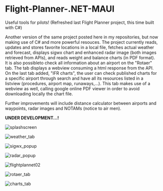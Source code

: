 # Flight-Planner-.NET-MAUI
Useful tools for pilots! (Refreshed last Flight Planner project, this time built with C#)

Another version of the same project posted here in my repositories, but now making use of C# and more powerful resouces.
The project currently reads, updates and stores favorite locations in a local file, fetches actual weather and forecast, displays sigwx chart
and enhanced radar image (both images retrieved from APIs), and reads weight and balance charts (in PDF format). 
It is also possibleto check all information about an airport on the "Rotaer" tab. The tab displays a webview consuming a html response from the API.
On the last tab added, "IFR charts", the user can check published charts for a specific airport through search and have all
its resources listed in a listview (procedures, airport map, runaways,...). This tab makes use of a webview as well, calling google
online PDF viewer in order to avoid downloading locally the chart file.

Further improvements will include distance calculator between airports and waypoints, radar images and NOTAMs (notice to air men).

**UNDER DEVELOPMENT...!**

![splashscreen](https://github.com/fabioweck/Flight-Planner-.NET-MAUI/assets/115494238/9b24b46d-b31c-4b00-b690-cb33fc687287)


![weather_tab](https://github.com/fabioweck/Flight-Planner-.NET-MAUI/assets/115494238/7627d6dd-9e6d-4e7d-9938-0137c170d4c2)

![sigwx_popup](https://github.com/fabioweck/Flight-Planner-.NET-MAUI/assets/115494238/86cebd73-c1db-4729-acf0-8ae3359ab2f9)

![radar_popup](https://github.com/fabioweck/Flight-Planner-.NET-MAUI/assets/115494238/b810ad06-ecdd-4f5b-954b-f6e7b644802a)

![flightplannet02](https://github.com/fabioweck/Flight-Planner-.NET-MAUI/assets/115494238/bdeffcbe-9f3a-41f4-9b67-2eabdf74298d)

![rotaer_tab](https://github.com/fabioweck/Flight-Planner-.NET-MAUI/assets/115494238/d7f8fe51-7ed4-4303-8f01-94a4786615c0)

![charts_tab](https://github.com/fabioweck/Flight-Planner-.NET-MAUI/assets/115494238/d61ed64e-bddd-499e-9d92-337f69127a29)
